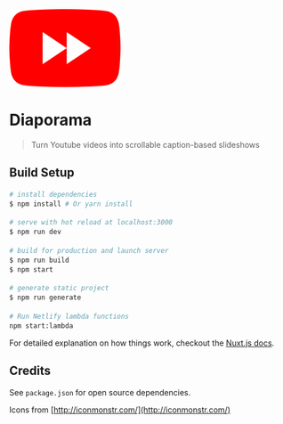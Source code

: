 <img src="./assets/logo.svg" alt="Diaporama" width="200"/>

# Diaporama

> Turn Youtube videos into scrollable caption-based slideshows

## Build Setup

``` bash
# install dependencies
$ npm install # Or yarn install

# serve with hot reload at localhost:3000
$ npm run dev

# build for production and launch server
$ npm run build
$ npm start

# generate static project
$ npm run generate

# Run Netlify lambda functions
npm start:lambda
```

For detailed explanation on how things work, checkout the [Nuxt.js docs](https://github.com/nuxt/nuxt.js).

## Credits

See `package.json` for open source dependencies.

Icons from [http://iconmonstr.com/](http://iconmonstr.com/)
